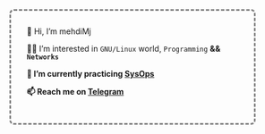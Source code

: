 <div style="border-radius: 8px; border: 3px dashed gray; max-width: 75%; padding: 2em; margin-bottom: .6em;">
👋 Hi, I’m mehdiMj

👨‍💻 I’m interested in <code title="Ubuntu!">GNU/Linux</code> world, <span title="Python!"><code>Programming</code></span> <b>&&<b> <span title="Mikrotik!"><code>Networks</code></span>

🌱 I’m currently practicing <a href="https://en.wikipedia.org/wiki/Sysop">SysOps</a>

📫 Reach me on <a href="https://t.me/mehdiMj_ir">Telegram</a>
